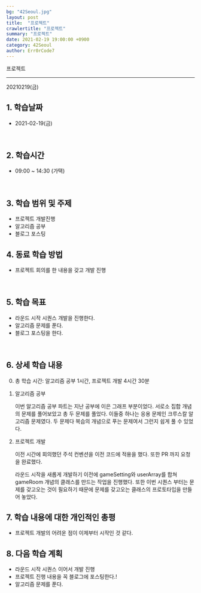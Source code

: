 ```yaml
---
bg: "42Seoul.jpg"
layout: post
title:  "프로젝트"
crawlertitle: "프로젝트"
summary: "프로젝트"
date: 2021-02-19 19:00:00 +0900
category: 42Seoul
author: Err0rCode7
---
```


프로젝트

---

20210219(금)

## 1. 학습날짜

- 2021-02-19(금)
<br>

## 2. 학습시간

- 09:00 ~ 14:30 (가택)
<br>

## 3. 학습 범위 및 주제

- 프로젝트 개발진행
- 알고리즘 공부
- 블로그 포스팅

## 4. 동료 학습 방법

- 프로젝트 회의를 한 내용을 갖고 개발 진행
<br>

## 5. 학습 목표

- 라운드 시작 시퀀스 개발을 진행한다.
- 알고리즘 문제를 푼다.
- 블로그 포스팅을 한다.

<br>

## 6. 상세 학습 내용

0. 총 학습 시간: 알고리즘 공부 1시간, 프로젝트 개발 4시간 30분

1. 알고리즘 공부

	이번 알고리즘 공부 파트는 지난 공부에 이은 그래프 부분이었다.
	서로소 집합 개념의 문제를 풀어보았고 총 두 문제를 풀었다. 이들중 하나는 응용 문제인 크루스칼 알고리즘 문제였다.
	두 문제다 복습의 개념으로 푸는 문제여서 그런지 쉽게 풀 수 있었다.

2. 프로젝트 개발

	이전 시간에 회의했던 주석 컨벤션을 이전 코드에 적용을 했다. 또한 PR 까지 요청을 완료했다.
	
	라운드 시작을 새롭게 개발하기 이전에 gameSetting와 userArray를 합쳐 gameRoom 개념의 클래스를 만드는 작업을 진행했다.
	또한 이번 시퀀스 부터는 문제를 갖고오는 것이 필요하기 때문에 문제를 갖고오는 클래스의 프로토타입을 만들어 놓았다.

## 7. 학습 내용에 대한 개인적인 총평

- 프로젝트 개발의 어려운 점이 이제부터 시작인 것 같다.

## 8. 다음 학습 계획

- 라운드 시작 시퀀스 이어서 개발 진행
- 프로젝트 진행 내용을 꼭 블로그에 포스팅한다.!
- 알고리즘 문제를 푼다.
